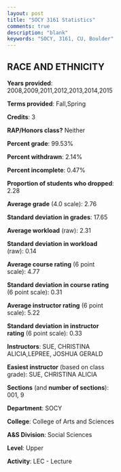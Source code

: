 ```yaml
---
layout: post
title: "SOCY 3161 Statistics"
comments: true
description: "blank"
keywords: "SOCY, 3161, CU, Boulder"
--- 
```

<head>
<script src="https://ajax.googleapis.com/ajax/libs/jquery/2.1.3/jquery.min.js"></script>
<script src="https://dl.dropboxusercontent.com/s/pc42nxpaw1ea4o9/highcharts.js?dl=0"></script>
<!-- <script src="../assets/js/highcharts.js"></script> -->
<style type="text/css">@font-face {
	font-family: "Bebas Neue";
	src: url(https://www.filehosting.org/file/details/544349/BebasNeue%20Regular.otf) format("opentype");
	}
	h1.Bebas { 
		font-family: "Bebas Neue", Verdana, Tahoma;
	}
</style>
</head>
<body>
	<div id="container" style="float: right; width: 45%; height: 88%; margin-left: 2.5%; margin-right: 2.5%;"></div>
	<script language="JavaScript">
		$(document).ready(function() {
		var chart = {type: 'column'};
		var title = {text: 'Grade Distribution'};
		var xAxis = {categories: ['A','B','C','D','F'],crosshair: true};
		var yAxis = {min: 0,title: {text: 'Percentage'}};
		var tooltip = {headerFormat: '<center><b><span style="font-size:20px">{point.key}</span></b></center>',
		               pointFormat: '<td style="padding:0"><b>{point.y:.1f}%</b></td>',
		               footerFormat: '</table>',shared: true,useHTML: true};
		var plotOptions = {column: {pointPadding: 0.0,borderWidth: 0}};  
		var credits = {enabled: false};var series= [{name: 'Percent',data: [25.07,37.08,27.94,9.14,0.78,]}];
		var json = {};
		json.chart = chart;
		json.title = title;
		json.tooltip = tooltip;
		json.xAxis = xAxis;
		json.yAxis = yAxis;  
		json.series = series;
		json.plotOptions = plotOptions;  
		json.credits = credits;
		$('#container').highcharts(json);
	});
	</script>
</body>
			   
## RACE AND ETHNICITY

**Years provided**: 2008,2009,2011,2012,2013,2014,2015

**Terms provided**: Fall,Spring

**Credits**: 3

**RAP/Honors class?** Neither

**Percent grade**: 99.53%

**Percent withdrawn**: 2.14%

**Percent incomplete**: 0.47%

**Proportion of students who dropped**: 2.28

**Average grade** (4.0 scale): 2.76

**Standard deviation in grades**: 17.65

**Average workload** (raw): 2.31

**Standard deviation in workload** (raw): 0.14

**Average course rating** (6 point scale): 4.77

**Standard deviation in course rating** (6 point scale): 0.31

**Average instructor rating** (6 point scale): 5.22

**Standard deviation in instructor rating** (6 point scale): 0.33

**Instructors**: SUE, CHRISTINA ALICIA,LEPREE, JOSHUA GERALD

**Easiest instructor** (based on class grade): SUE, CHRISTINA ALICIA

**Sections** (and **number of sections**): 001, 9

**Department**: SOCY

**College**: College of Arts and Sciences

**A&S Division**: Social Sciences

**Level**: Upper

**Activity**: LEC - Lecture